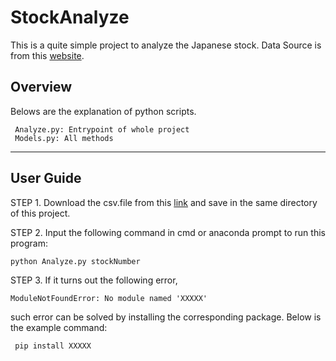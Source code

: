 ﻿# StockAnalyze
This is a quite simple project to analyze the Japanese stock.
Data Source is from this [website](https://jp.kabumap.com/servlets/kabumap/Action?SRC=marketList/base/).

## Overview

Belows are the explanation of python scripts.
     
     Analyze.py: Entrypoint of whole project
     Models.py: All methods
----
## User Guide
STEP 1. Download the csv.file from this [link](https://xgf.nu/MdWvm) and save in the same directory of this project. 
        
STEP 2. Input the following command in cmd or anaconda prompt to run this program:
    
    python Analyze.py stockNumber

STEP 3. If it turns out the following error,

    ModuleNotFoundError: No module named 'XXXXX'

such error can be solved by installing the corresponding package. Below is the example command:
    
     pip install XXXXX
